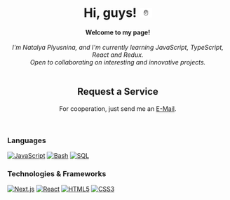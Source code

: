 <h1 align="center">Hi, guys! <img src="https://github.com/TashaSlon/Tashaslon/blob/master/hand" width="28px" alt="👋"></h1>

<p align="center">
    <b>Welcome to my page!</b><br><br>
    <i>
        I'm Natalya Plyusnina, and I'm currently learning JavaScript, TypeScript, React and Redux.<br>
        Open to collaborating on interesting and innovative projects.<br>
    </i><br>
    <h2 align="center">Request a Service</h2>
    <p align="center">For cooperation, just send me an <a href="mailto:plyusnina@live.ru">E-Mail</a>.</p><br />
</p>

### Languages
[![JavaScript](https://img.shields.io/badge/javascript-black?style=for-the-badge&logo=javascript)](https://github.com/TashaSlon)
[![Bash](https://img.shields.io/badge/bash-black?style=for-the-badge&logo=gnu-bash&logoColor=white)](https://github.com/TashaSlon)
[![SQL](https://img.shields.io/badge/sql-black?style=for-the-badge&logo=mysql)](https://github.com/TashaSlon)

### Technologies & Frameworks
[![Next.js](https://img.shields.io/badge/next.js-000000?style=for-the-badge&logo=nextdotjs&logoColor=white)](https://github.com/TashaSlon)
[![React](https://img.shields.io/badge/react-black?style=for-the-badge&logo=react)](https://github.com/TashaSlon)
[![HTML5](https://img.shields.io/badge/html5-black?style=for-the-badge&logo=html5)](https://github.com/TashaSlon)
[![CSS3](https://img.shields.io/badge/css3-black?style=for-the-badge&logo=css3)](https://github.com/TashaSlon)
